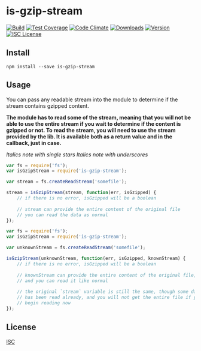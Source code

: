 # is-gzip-stream

[![Build][1]][2] [![Test Coverage][3]][4] [![Code Climate][5]][6] [![Downloads][7]][8] [![Version][9]][8] [![ISC License][10]][11] 

[1]: https://travis-ci.org/catdad/is-gzip-stream.svg?branch=master
[2]: https://travis-ci.org/catdad/is-gzip-stream

[3]: https://codeclimate.com/github/catdad/is-gzip-stream/badges/coverage.svg
[4]: https://codeclimate.com/github/catdad/is-gzip-stream/coverage

[5]: https://codeclimate.com/github/catdad/is-gzip-stream/badges/gpa.svg
[6]: https://codeclimate.com/github/catdad/is-gzip-stream

[7]: https://img.shields.io/npm/dm/is-gzip-stream.svg
[8]: https://www.npmjs.com/package/is-gzip-stream

[9]: https://img.shields.io/npm/v/is-gzip-stream.svg

[10]: https://img.shields.io/npm/l/is-gzip-stream.svg
[11]: http://opensource.org/licenses/ISC

## Install

    npm install --save is-gzip-stream
    
## Usage

You can pass any readable stream into the module to determine if the stream contains gzipped content.

**The module has to read some of the stream, meaning that you will not be able to use the entire stream if you wait to determine if the content is gzipped or not. To read the stream, you will need to use the stream provided by the lib. It is available both as a return value and in the callback, just in case.**

*Italics note with single stars*
_Italics note with underscores_

```javascript
var fs = require('fs');
var isGzipStream = require('is-gzip-stream');

var stream = fs.createReadStream('somefile');

stream = isGzipStream(stream, function(err, isGzipped) {
    // if there is no error, isGzipped will be a boolean
    
    // stream can provide the entire content of the original file
    // you can read the data as normal
});
```

```javascript
var fs = require('fs');
var isGzipStream = require('is-gzip-stream');

var unknownStream = fs.createReadStream('somefile');

isGzipStream(unknownStream, function(err, isGzipped, knownStream) {
    // if there is no error, isGzipped will be a boolean
    
    // knownStream can provide the entire content of the original file,
    // and you can read it like normal
    
    // the original `stream` variable is still the same, though some data
    // has been read already, and you will not get the entire file if you
    // begin reading now
});
```

## License

[ISC](http://spdx.org/licenses/ISC)
